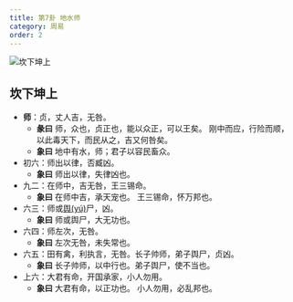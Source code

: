 ```yaml
---
title: 第7卦 地水师
category: 周易
order: 2
---
```


![坎下坤上](https://upload.wikimedia.org/wikipedia/commons/1/1c/Yijing-07.png)

## 坎下坤上

* **师**：贞，丈人吉，无咎。
  * **彖曰** 师，众也，贞正也，能以众正，可以王矣。 刚中而应，行险而顺， 以此毒天下，而民从之，吉又何咎矣。
  * **象曰** 地中有水，师；君子以容民畜众。
* 初六：师出以律，否臧凶。
  * **象曰** 师出以律，失律凶也。
* 九二：在师中，吉无咎，王三锡命。
  * **象曰** 在师中吉，承天宠也。 王三锡命，怀万邦也。
* 六三：师或[舆(yú)](https://zidian.911cha.com/zi8206.html)尸，凶。
  * **象曰** 师或舆尸，大无功也。
* 六四：师左次，无咎。
  * **象曰** 左次无咎，未失常也。
* 六五：田有禽，利执言，无咎。长子帅师，弟子舆尸，贞凶。
  * **象曰** 长子帅师，以中行也。弟子舆尸，使不当也。
* 上六：大君有命，开国承家，小人勿用。
  * **象曰** 大君有命，以正功也。 小人勿用，必乱邦也。